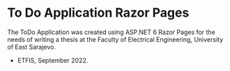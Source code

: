 # To Do Application Razor Pages
The ToDo Application was created using ASP.NET 6 Razor Pages for the needs of writing a thesis at the Faculty of Electrical Engineering, University of East Sarajevo.
- ETFIS, September 2022.
